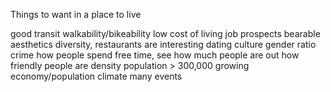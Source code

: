 Things to want in a place to live

good transit
walkability/bikeability
low cost of living
job prospects
bearable aesthetics
diversity, restaurants are interesting
dating culture
gender ratio
crime
how people spend free time, see how much people are out
how friendly people are
density 
population > 300,000
growing economy/population
climate
many events